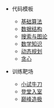 - 代码模板
    - [基础算法](java/01基础算法.md)
    - [数据结构](java/02数据结构.md)
    - [搜索与图论](java/03搜索与图论.md)
    - [数学知识](java/04数学知识.md)
    - [动态规划](java/05动态规划.md)
    - [贪心](java/06贪心.md)
    
- 训练靶场
    - [小试牛刀](java/小试牛刀.md)
    - [登堂入室](java/登堂入室.md)
    - [巅峰造极](java/巅峰造极.md)